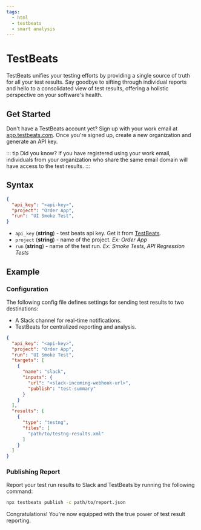 ```yaml
---
tags:
  - html
  - testbeats
  - smart analysis
---
```


# TestBeats

TestBeats unifies your testing efforts by providing a single source of truth for all your test results.  Say goodbye to sifting through individual reports and hello to a consolidated view of test results, offering a holistic perspective on your software's health.

## Get Started

Don't have a TestBeats account yet? Sign up with your work email at [app.testbeats.com](https://app.testbeats.com). Once you're signed up, create a new organization and generate an API key.

::: tip Did you know?
If you have registered using your work email, individuals from your organization who share the same email domain will have access to the test results.
:::

## Syntax

```json
{
  "api_key": "<api-key>",
  "project": "Order App",
  "run": "UI Smoke Test",
}
```

- `api_key` (**string**) - test beats api key. Get it from [TestBeats](https://app.testbeats.com).
- `project` (**string**) - name of the project. *Ex: Order App*
- `run` (**string**) - name of the test run. *Ex: Smoke Tests, API Regression Tests*


## Example

### Configuration

The following config file defines settings for sending test results to two destinations:

- A Slack channel for real-time notifications.
- TestBeats for centralized reporting and analysis.

```json {2-4}
{
  "api_key": "<api-key>",
  "project": "Order App",
  "run": "UI Smoke Test",
  "targets": [
    {
      "name": "slack",
      "inputs": {
        "url": "<slack-incoming-webhook-url>",
        "publish": "test-summary"
      }
    }
  ],
  "results": [
    {
      "type": "testng",
      "files": [
        "path/to/testng-results.xml"
      ]
    }
  ]
}
```

### Publishing Report

Report your test run results to Slack and TestBeats by running the following command:

```sh
npx testbeats publish -c path/to/report.json
```

Congratulations! You're now equipped with the true power of test result reporting.